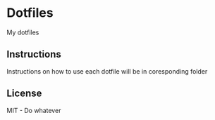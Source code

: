 Dotfiles
============

My dotfiles

## Instructions

Instructions on how to use each dotfile will be in
coresponding folder

## License
MIT - Do whatever

